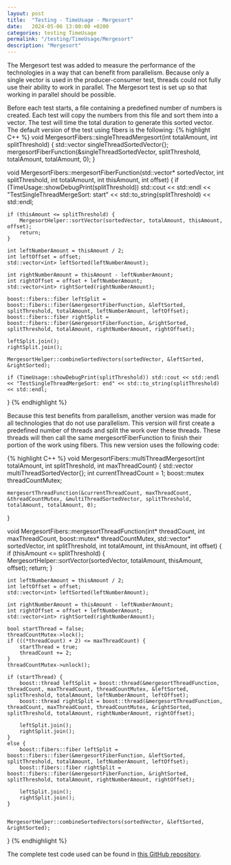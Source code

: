 ```yaml
---
layout: post
title:  "Testing - TimeUsage - Mergesort"
date:   2024-05-06 13:00:00 +0200
categories: testing TimeUsage
permalink: "/testing/TimeUsage/Mergesort"
description: "Mergesort"
---
```


The Mergesort test was added to measure the performance of the technologies in a way that can benefit from parallelism.
Because only a single vector is used in the producer-consumer test, threads could not fully use their ability to work in parallel.
The Mergesort test is set up so that working in parallel should be possible.

Before each test starts, a file containing a predefined number of numbers is created.
Each test will copy the numbers from this file and sort them into a vector.
The test will time the total duration to generate this sorted vector.
The default version of the test using fibers is the following: 
{% highlight C++ %}
void MergesortFibers::singleThreadMergesort(int totalAmount, int splitThreshold) {
	std::vector<int> singleThreadSortedVector{};
	mergesortFiberFunction(&singleThreadSortedVector, splitThreshold, totalAmount, totalAmount, 0);
}

void MergesortFibers::mergesortFiberFunction(std::vector<int>* sortedVector, int splitThreshold, int totalAmount, int thisAmount, int offset)
{
	if (TimeUsage::showDebugPrint(splitThreshold)) std::cout << std::endl << "TestSingleThreadMergeSort: start" << std::to_string(splitThreshold) << std::endl;

	if (thisAmount <= splitThreshold) {
		MergesortHelper::sortVector(sortedVector, totalAmount, thisAmount, offset);
		return;
	}

	int leftNumberAmount = thisAmount / 2;
	int leftOffset = offset;
	std::vector<int> leftSorted(leftNumberAmount);

	int rightNumberAmount = thisAmount - leftNumberAmount;
	int rightOffset = offset + leftNumberAmount;
	std::vector<int> rightSorted(rightNumberAmount);

	boost::fibers::fiber leftSplit = boost::fibers::fiber(&mergesortFiberFunction, &leftSorted, splitThreshold, totalAmount, leftNumberAmount, leftOffset);
	boost::fibers::fiber rightSplit = boost::fibers::fiber(&mergesortFiberFunction, &rightSorted, splitThreshold, totalAmount, rightNumberAmount, rightOffset);

	leftSplit.join();
	rightSplit.join();
	
	MergesortHelper::combineSortedVectors(sortedVector, &leftSorted, &rightSorted);

	if (TimeUsage::showDebugPrint(splitThreshold)) std::cout << std::endl << "TestSingleThreadMergeSort: end" << std::to_string(splitThreshold) << std::endl;
}
{% endhighlight %}

Because this test benefits from parallelism, another version was made for all technologies that do not use parallelism.
This version will first create a predefined number of threads and split the work over these threads.
These threads will then call the same mergesortFiberFunction to finish their portion of the work using fibers.
This new version uses the following code:

{% highlight C++ %}
void MergesortFibers::multiThreadMergesort(int totalAmount, int splitThreshold, int maxThreadCount) {
	std::vector<int> multiThreadSortedVector{};
	int currentThreadCount = 1;
	boost::mutex threadCountMutex;

	mergesortThreadFunction(&currentThreadCount, maxThreadCount, &threadCountMutex, &multiThreadSortedVector, splitThreshold, totalAmount, totalAmount, 0);
}

void MergesortFibers::mergesortThreadFunction(int* threadCount, int maxThreadCount, boost::mutex* threadCountMutex, std::vector<int>* sortedVector, int splitThreshold, int totalAmount, int thisAmount, int offset) {
	if (thisAmount <= splitThreshold) {
		MergesortHelper::sortVector(sortedVector, totalAmount, thisAmount, offset);
		return;
	}

	int leftNumberAmount = thisAmount / 2;
	int leftOffset = offset;
	std::vector<int> leftSorted(leftNumberAmount);

	int rightNumberAmount = thisAmount - leftNumberAmount;
	int rightOffset = offset + leftNumberAmount;
	std::vector<int> rightSorted(rightNumberAmount);

	bool startThread = false;
	threadCountMutex->lock();
	if (((*threadCount) + 2) <= maxThreadCount) {
		startThread = true;
		threadCount += 2;
	}
	threadCountMutex->unlock();

	if (startThread) {
		boost::thread leftSplit = boost::thread(&mergesortThreadFunction, threadCount, maxThreadCount, threadCountMutex, &leftSorted, splitThreshold, totalAmount, leftNumberAmount, leftOffset);
		boost::thread rightSplit = boost::thread(&mergesortThreadFunction, threadCount, maxThreadCount, threadCountMutex, &rightSorted, splitThreshold, totalAmount, rightNumberAmount, rightOffset);

		leftSplit.join();
		rightSplit.join();
	}
	else {
		boost::fibers::fiber leftSplit = boost::fibers::fiber(&mergesortFiberFunction, &leftSorted, splitThreshold, totalAmount, leftNumberAmount, leftOffset);
		boost::fibers::fiber rightSplit = boost::fibers::fiber(&mergesortFiberFunction, &rightSorted, splitThreshold, totalAmount, rightNumberAmount, rightOffset);

		leftSplit.join();
		rightSplit.join();
	}


	MergesortHelper::combineSortedVectors(sortedVector, &leftSorted, &rightSorted);
}
{% endhighlight %}

The complete test code used can be found in [this GitHub repository](https://github.com/SenneBergmans/AComparisonBetweenThreadsFibersAndCoroutines).